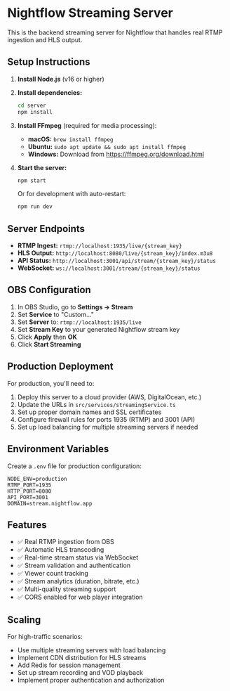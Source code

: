 
# Nightflow Streaming Server

This is the backend streaming server for Nightflow that handles real RTMP ingestion and HLS output.

## Setup Instructions

1. **Install Node.js** (v16 or higher)

2. **Install dependencies:**
   ```bash
   cd server
   npm install
   ```

3. **Install FFmpeg** (required for media processing):
   - **macOS:** `brew install ffmpeg`
   - **Ubuntu:** `sudo apt update && sudo apt install ffmpeg`
   - **Windows:** Download from https://ffmpeg.org/download.html

4. **Start the server:**
   ```bash
   npm start
   ```

   Or for development with auto-restart:
   ```bash
   npm run dev
   ```

## Server Endpoints

- **RTMP Ingest:** `rtmp://localhost:1935/live/{stream_key}`
- **HLS Output:** `http://localhost:8080/live/{stream_key}/index.m3u8`
- **API Status:** `http://localhost:3001/api/stream/{stream_key}/status`
- **WebSocket:** `ws://localhost:3001/stream/{stream_key}/status`

## OBS Configuration

1. In OBS Studio, go to **Settings → Stream**
2. Set **Service** to "Custom..."
3. Set **Server** to: `rtmp://localhost:1935/live`
4. Set **Stream Key** to your generated Nightflow stream key
5. Click **Apply** then **OK**
6. Click **Start Streaming**

## Production Deployment

For production, you'll need to:

1. Deploy this server to a cloud provider (AWS, DigitalOcean, etc.)
2. Update the URLs in `src/services/streamingService.ts`
3. Set up proper domain names and SSL certificates
4. Configure firewall rules for ports 1935 (RTMP) and 3001 (API)
5. Set up load balancing for multiple streaming servers if needed

## Environment Variables

Create a `.env` file for production configuration:

```env
NODE_ENV=production
RTMP_PORT=1935
HTTP_PORT=8080
API_PORT=3001
DOMAIN=stream.nightflow.app
```

## Features

- ✅ Real RTMP ingestion from OBS
- ✅ Automatic HLS transcoding
- ✅ Real-time stream status via WebSocket
- ✅ Stream validation and authentication
- ✅ Viewer count tracking
- ✅ Stream analytics (duration, bitrate, etc.)
- ✅ Multi-quality streaming support
- ✅ CORS enabled for web player integration

## Scaling

For high-traffic scenarios:
- Use multiple streaming servers with load balancing
- Implement CDN distribution for HLS streams
- Add Redis for session management
- Set up stream recording and VOD playback
- Implement proper authentication and authorization
